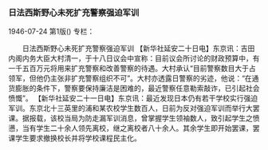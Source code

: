 ### 日法西斯野心未死扩充警察强迫军训

1946-07-24
第1版()
专栏：

　　日法西斯野心未死扩充警察强迫军训
    【新华社延安二十日电】东京讯：吉田内阁内务大臣大村清一，于十八日议会中宣称：目前议会所讨论的财政预算中，有一千五百万元将用来扩充警察和改善警察的待遇。大村承认“目前警察数目大于占领军，但他仍主张非扩充警察组织不可”。大村亦透露日警察的劣迹，他说：“在通货膨胀的条件下，警察要保持廉洁是困难的，最近警察任意勒索敲诈，已引起社会愤慨”。
    【新华社延安二十一日电】东京讯：最近发现日本仍有若干学校实行强迫军训。东京北十三英里的浦和某农校学生数百人，日前为反对强迫军训而举行大罢课。据报载，该校当局为防走漏军训消息，曾掌握学生领袖数人，致引起学生之愤懑，当有学生二十余人领先离校，继之离校者八十余人。其余学生即开始罢课，罢课学生要求撤换校长并将学校课程民主化。
